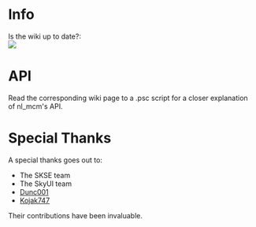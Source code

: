 # Info
Is the wiki up to date?: \
![](https://github.com/MrOctopus/nl_mcm/actions/workflows/wiki.yml/badge.svg)

# API
Read  the corresponding wiki page to a .psc script for a closer explanation of nl_mcm's API.

# Special Thanks
A special thanks goes out to:

* The SKSE team
* The SkyUI team
* [Dunc001](https://github.com/dunc001)
* [Kojak747](https://www.nexusmods.com/users/13953925)

Their contributions have been invaluable.